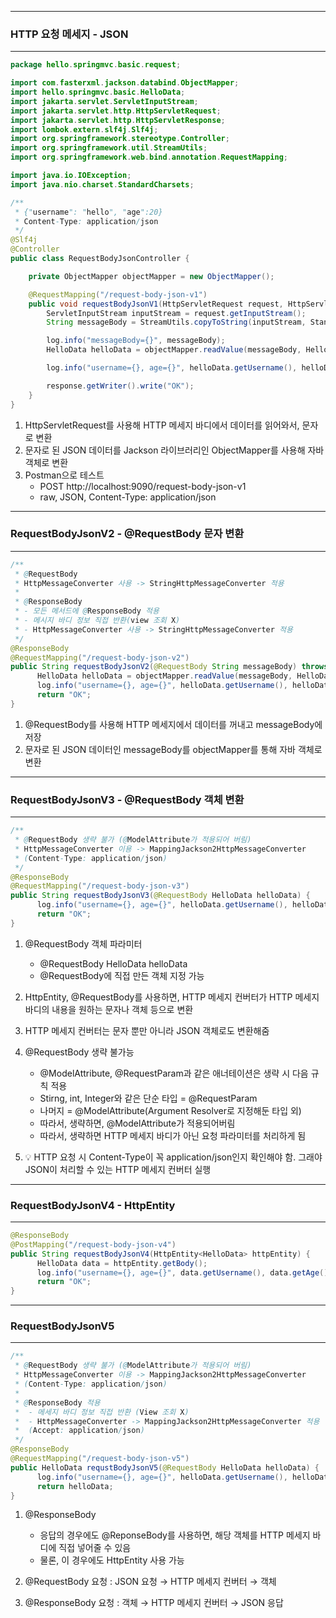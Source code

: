 -----
### HTTP 요청 메세지 - JSON
-----
```java
package hello.springmvc.basic.request;

import com.fasterxml.jackson.databind.ObjectMapper;
import hello.springmvc.basic.HelloData;
import jakarta.servlet.ServletInputStream;
import jakarta.servlet.http.HttpServletRequest;
import jakarta.servlet.http.HttpServletResponse;
import lombok.extern.slf4j.Slf4j;
import org.springframework.stereotype.Controller;
import org.springframework.util.StreamUtils;
import org.springframework.web.bind.annotation.RequestMapping;

import java.io.IOException;
import java.nio.charset.StandardCharsets;

/**
 * {"username": "hello", "age":20}
 * Content-Type: application/json
 */
@Slf4j
@Controller
public class RequestBodyJsonController {

    private ObjectMapper objectMapper = new ObjectMapper();

    @RequestMapping("/request-body-json-v1")
    public void requestBodyJsonV1(HttpServletRequest request, HttpServletResponse response) throws IOException {
        ServletInputStream inputStream = request.getInputStream();
        String messageBody = StreamUtils.copyToString(inputStream, StandardCharsets.UTF_8);

        log.info("messageBody={}", messageBody);
        HelloData helloData = objectMapper.readValue(messageBody, HelloData.class);

        log.info("username={}, age={}", helloData.getUsername(), helloData.getAge());

        response.getWriter().write("OK");
    }
}
```

1. HttpServletRequest를 사용해 HTTP 메세지 바디에서 데이터를 읽어와서, 문자로 변환
2. 문자로 된 JSON 데이터를 Jackson 라이브러리인 ObjectMapper를 사용해 자바 객체로 변환
3. Postman으로 테스트
   - POST http://localhost:9090/request-body-json-v1
   - raw, JSON, Content-Type: application/json

------
### RequestBodyJsonV2 - @RequestBody 문자 변환
------
```java
/**
 * @RequestBody
 * HttpMessageConverter 사용 -> StringHttpMessageConverter 적용
 *
 * @ResponseBody
 * - 모든 메서드에 @ResponseBody 적용
 * - 메시지 바디 정보 직접 반환(view 조회 X)
 * - HttpMessageConverter 사용 -> StringHttpMessageConverter 적용
 */
@ResponseBody
@RequestMapping("/request-body-json-v2")
public String requestBodyJsonV2(@RequestBody String messageBody) throws JsonProcessingException {
      HelloData helloData = objectMapper.readValue(messageBody, HelloData.class);
      log.info("username={}, age={}", helloData.getUsername(), helloData.getAge());
      return "OK";
}
```
1. @RequestBody를 사용해 HTTP 메세지에서 데이터를 꺼내고 messageBody에 저장
2. 문자로 된 JSON 데이터인 messageBody를 objectMapper를 통해 자바 객체로 변환

-----
### RequestBodyJsonV3 - @RequestBody 객체 변환
-----
```java
/**
 * @RequestBody 생략 불가 (@ModelAttribute가 적용되어 버림)
 * HttpMessageConverter 이용 -> MappingJackson2HttpMessageConverter
 * (Content-Type: application/json)
 */
@ResponseBody
@RequestMapping("/request-body-json-v3")
public String requestBodyJsonV3(@RequestBody HelloData helloData) {
      log.info("username={}, age={}", helloData.getUsername(), helloData.getAge());
      return "OK";
}
```
1. @RequestBody 객체 파라미터
   - @RequestBody HelloData helloData
   - @RequestBody에 직접 만든 객체 지정 가능

2. HttpEntity, @RequestBody를 사용하면, HTTP 메세지 컨버터가 HTTP 메세지 바디의 내용을 원하는 문자나 객체 등으로 변환
3. HTTP 메세지 컨버터는 문자 뿐만 아니라 JSON 객체로도 변환해줌
4. @RequestBody 생략 불가능
   - @ModelAttribute, @RequestParam과 같은 애너테이션은 생략 시 다음 규칙 적용
   - Stirng, int, Integer와 같은 단순 타입 = @RequestParam
   - 나머지 = @ModelAttribute(Argument Resolver로 지정해둔 타입 외)
   - 따라서, 생략하면, @ModelAttribute가 적용되어버림
   - 따라서, 생략하면 HTTP 메세지 바디가 아닌 요청 파라미터를 처리하게 됨

5. 💡 HTTP 요청 시 Content-Type이 꼭 application/json인지 확인해야 함. 그래야 JSON이 처리할 수 있는 HTTP 메세지 컨버터 실행

-----
### RequestBodyJsonV4 - HttpEntity
-----
```java
@ResponseBody
@PostMapping("/request-body-json-v4")
public String requestBodyJsonV4(HttpEntity<HelloData> httpEntity) {
      HelloData data = httpEntity.getBody();
      log.info("username={}, age={}", data.getUsername(), data.getAge());
      return "OK";
}
```

-----
### RequestBodyJsonV5
-----
```java
/**
 * @RequestBody 생략 불가 (@ModelAttribute가 적용되어 버림)
 * HttpMessageConverter 이용 -> MappingJackson2HttpMessageConverter
 * (Content-Type: application/json)
 * 
 * @ResponseBody 적용
 *  - 메세지 바디 정보 직접 반환 (View 조회 X)
 *  - HttpMessageConverter -> MappingJackson2HttpMessageConverter 적용
 *  (Accept: application/json)
 */
@ResponseBody
@RequestMapping("/request-body-json-v5")
public HelloData requstBodyJsonV5(@RequestBody HelloData helloData) {
      log.info("username={}, age={}", helloData.getUsername(), helloData.getAge());
      return helloData;
}
```

1. @ResponseBody
   - 응답의 경우에도 @ReponseBody를 사용하면, 해당 객체를 HTTP 메세지 바디에 직접 넣어줄 수 있음
   - 물론, 이 경우에도 HttpEntity 사용 가능

2. @RequestBody 요청 : JSON 요청 → HTTP 메세지 컨버터 → 객체
3. @ResponseBody 요청 : 객체 → HTTP 메세지 컨버터 → JSON 응답
